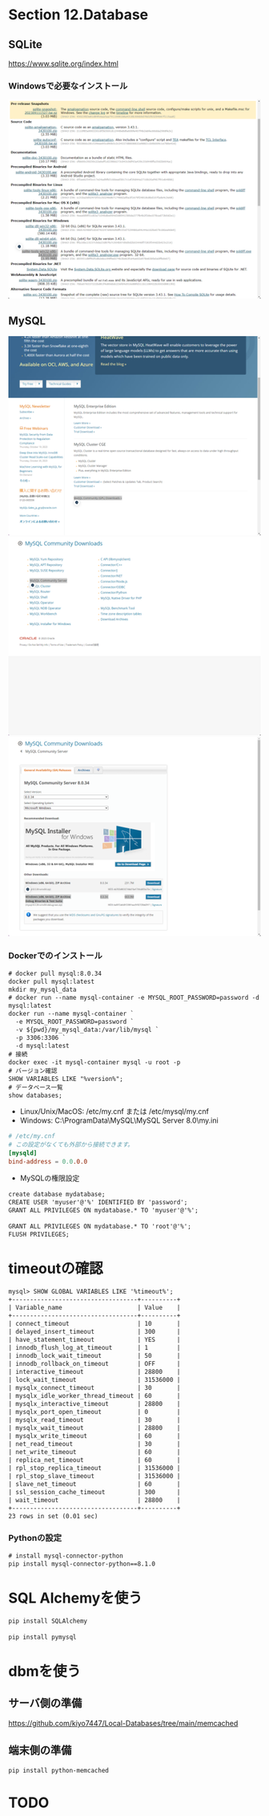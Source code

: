 ﻿
# Section 12.Database

## SQLite
https://www.sqlite.org/index.html
### Windowsで必要なインストール
![代替テキスト](./Images/SQLiteSetup.png)

## MySQL
![代替テキスト](./Images/MySQLSetup1.png)
![代替テキスト](./Images/MySQLSetup2.png)
![代替テキスト](./Images/MySQLSetup3.png)
### Dockerでのインストール
```
# docker pull mysql:8.0.34
docker pull mysql:latest
mkdir my_mysql_data
# docker run --name mysql-container -e MYSQL_ROOT_PASSWORD=password -d mysql:latest
docker run --name mysql-container `
  -e MYSQL_ROOT_PASSWORD=password `
  -v ${pwd}/my_mysql_data:/var/lib/mysql `
  -p 3306:3306 `
  -d mysql:latest
# 接続
docker exec -it mysql-container mysql -u root -p
# バージョン確認
SHOW VARIABLES LIKE "%version%";
# データベース一覧
show databases;
```
* Linux/Unix/MacOS: /etc/my.cnf または /etc/mysql/my.cnf
* Windows: C:\ProgramData\MySQL\MySQL Server 8.0\my.ini
```conf
# /etc/my.cnf
# この設定がなくても外部から接続できます。
[mysqld]
bind-address = 0.0.0.0
```
* MySQLの権限設定
```
create database mydatabase;
CREATE USER 'myuser'@'%' IDENTIFIED BY 'password';
GRANT ALL PRIVILEGES ON mydatabase.* TO 'myuser'@'%';

GRANT ALL PRIVILEGES ON mydatabase.* TO 'root'@'%';
FLUSH PRIVILEGES;
```
# timeoutの確認
```
mysql> SHOW GLOBAL VARIABLES LIKE '%timeout%';
+-----------------------------------+----------+
| Variable_name                     | Value    |
+-----------------------------------+----------+
| connect_timeout                   | 10       |
| delayed_insert_timeout            | 300      |
| have_statement_timeout            | YES      |
| innodb_flush_log_at_timeout       | 1        |
| innodb_lock_wait_timeout          | 50       |
| innodb_rollback_on_timeout        | OFF      |
| interactive_timeout               | 28800    |
| lock_wait_timeout                 | 31536000 |
| mysqlx_connect_timeout            | 30       |
| mysqlx_idle_worker_thread_timeout | 60       |
| mysqlx_interactive_timeout        | 28800    |
| mysqlx_port_open_timeout          | 0        |
| mysqlx_read_timeout               | 30       |
| mysqlx_wait_timeout               | 28800    |
| mysqlx_write_timeout              | 60       |
| net_read_timeout                  | 30       |
| net_write_timeout                 | 60       |
| replica_net_timeout               | 60       |
| rpl_stop_replica_timeout          | 31536000 |
| rpl_stop_slave_timeout            | 31536000 |
| slave_net_timeout                 | 60       |
| ssl_session_cache_timeout         | 300      |
| wait_timeout                      | 28800    |
+-----------------------------------+----------+
23 rows in set (0.01 sec)
```

### Pythonの設定
```
# install mysql-connector-python
pip install mysql-connector-python==8.1.0
```


# SQL Alchemyを使う

```
pip install SQLAlchemy

pip install pymysql

```
# dbmを使う
## サーバ側の準備
https://github.com/kiyo7447/Local-Databases/tree/main/memcached
## 端末側の準備
```bash
pip install python-memcached
```
# TODO
